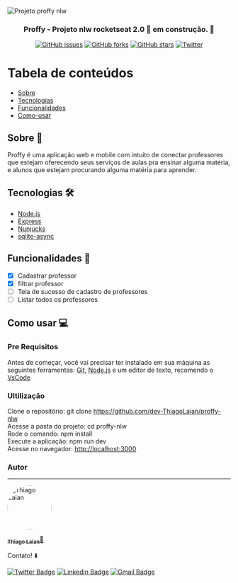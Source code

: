 ![Projeto proffy nlw](https://github.com/dev-ThiagoLaian/proffy-nlw/blob/master/Proffy.png)

<h3 align="center">Proffy - Projeto nlw rocketseat 2.0 🚀 em construção. 🚧</h3>
<p align="center">
  <a href="https://github.com/dev-ThiagoLaian/proffy-nlw/issues"><img alt="GitHub issues" src="https://img.shields.io/github/issues/dev-ThiagoLaian/proffy-nlw"></a>
  <a href="https://github.com/dev-ThiagoLaian/proffy-nlw/network"><img alt="GitHub forks" src="https://img.shields.io/github/forks/dev-ThiagoLaian/proffy-nlw"></a>
  <a href="https://github.com/dev-ThiagoLaian/proffy-nlw/stargazers"><img alt="GitHub stars" src="https://img.shields.io/github/stars/dev-ThiagoLaian/proffy-nlw"></a>
  <a href="https://twitter.com/intent/tweet?text=Wow:&url=https%3A%2F%2Fgithub.com%2Fdev-ThiagoLaian%2Fproffy-nlw"><img alt="Twitter" src="https://img.shields.io/twitter/url?style=social&url=https%3A%2F%2Ftwitter.com%2Fthiagolaian"></a>
</p>

Tabela de conteúdos
=================
<!--ts-->
   * [Sobre](#Sobre)
   * [Tecnologias](#Tecnologias)
   * [Funcionalidades](#Funcionalidades)
   * [Como-usar](#Como-usar)
<!--te-->

## Sobre 📄
<p>Proffy é uma aplicação web e mobile com intuito de conectar professores que estejam oferecendo seus serviços de aulas pra ensinar alguma matéria, e alunos que estejam procurando alguma matéria para aprender.</p>

## Tecnologias 🛠️
- [Node.js](https://nodejs.org/en/)
- [Express](https://expressjs.com/pt-br/)
- [Nunjucks](https://mozilla.github.io/nunjucks/)
- [sqlite-async](https://www.npmjs.com/package/sqlite-async)
  
## Funcionalidades 🚀
  - [x] Cadastrar professor
  - [x] filtrar professor
  - [ ] Tela de sucesso de cadastro de professores
  - [ ] Listar todos os professores
  
## Como usar 💻
  ### Pre Requisitos
   Antes de começar, você vai precisar ter instalado em sua máquina as seguintes ferramentas:
   [Git](https://git-scm.com), [Node.js](https://nodejs.org/en/) e um editor de texto, recomendo o [VsCode](https://code.visualstudio.com/download)
  ### Ultilização
   Clone o repositório: git clone <https://github.com/dev-ThiagoLaian/proffy-nlw></br>
   Acesse a pasta do projeto: cd proffy-nlw</br>
   Rode o comando: npm install</br>
   Execute a aplicação: npm run dev</br>
   Acesse no navegador: <http://localhost:3000>
  
### Autor 
---
<a href="https://blog.rocketseat.com.br/author/thiago/">
 <img style="border-radius: 50%;" src="https://avatars2.githubusercontent.com/u/68929845?s=96&v=4" width="100px;" alt="Thiago Laian"/>
</a>

<a href="https://github.com/dev-ThiagoLaian/"><sub><b>Thiago Laian</b></sub>🚀</a>

Contato! ⬇️

[![Twitter Badge](https://img.shields.io/badge/-@thiagolaian-1ca0f1?style=flat-square&labelColor=1ca0f1&logo=twitter&logoColor=white&link=https://twitter.com/thiagolaian)](https://twitter.com/thiagolaian)
[![Linkedin Badge](https://img.shields.io/badge/-Thiago-blue?style=flat-square&logo=Linkedin&logoColor=white&link=https://www.linkedin.com/in/thiago-laian-144ab4182/)](https://www.linkedin.com/in/thiago-laian-144ab4182/) 
[![Gmail Badge](https://img.shields.io/badge/-thiago.laian@gmail.com-c14438?style=flat-square&logo=Gmail&logoColor=white&link=mailto:thiago.laian@gmail.com)](mailto:thiago.laian@gmail.com)
